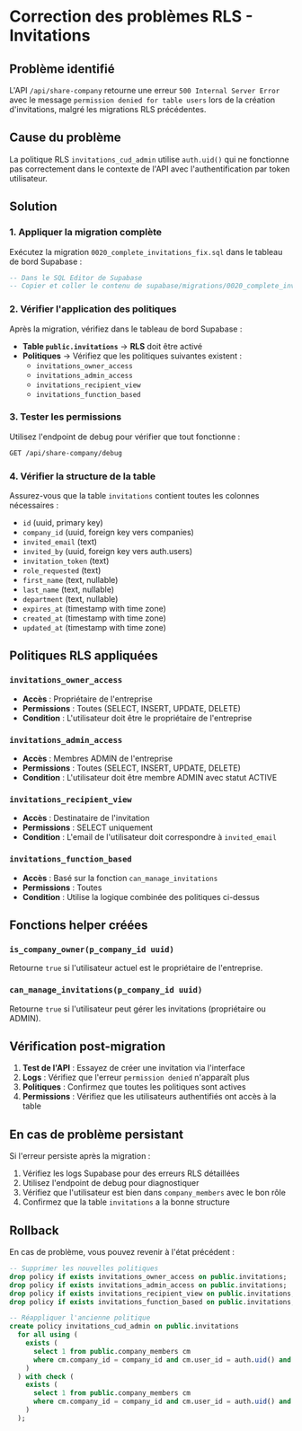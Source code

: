 # Correction des problèmes RLS - Invitations

## Problème identifié

L'API `/api/share-company` retourne une erreur `500 Internal Server Error` avec le message `permission denied for table users` lors de la création d'invitations, malgré les migrations RLS précédentes.

## Cause du problème

La politique RLS `invitations_cud_admin` utilise `auth.uid()` qui ne fonctionne pas correctement dans le contexte de l'API avec l'authentification par token utilisateur.

## Solution

### 1. Appliquer la migration complète

Exécutez la migration `0020_complete_invitations_fix.sql` dans le tableau de bord Supabase :

```sql
-- Dans le SQL Editor de Supabase
-- Copier et coller le contenu de supabase/migrations/0020_complete_invitations_fix.sql
```

### 2. Vérifier l'application des politiques

Après la migration, vérifiez dans le tableau de bord Supabase :

- **Table `public.invitations`** → **RLS** doit être activé
- **Politiques** → Vérifiez que les politiques suivantes existent :
  - `invitations_owner_access`
  - `invitations_admin_access` 
  - `invitations_recipient_view`
  - `invitations_function_based`

### 3. Tester les permissions

Utilisez l'endpoint de debug pour vérifier que tout fonctionne :

```bash
GET /api/share-company/debug
```

### 4. Vérifier la structure de la table

Assurez-vous que la table `invitations` contient toutes les colonnes nécessaires :

- `id` (uuid, primary key)
- `company_id` (uuid, foreign key vers companies)
- `invited_email` (text)
- `invited_by` (uuid, foreign key vers auth.users)
- `invitation_token` (text)
- `role_requested` (text)
- `first_name` (text, nullable)
- `last_name` (text, nullable)
- `department` (text, nullable)
- `expires_at` (timestamp with time zone)
- `created_at` (timestamp with time zone)
- `updated_at` (timestamp with time zone)

## Politiques RLS appliquées

### `invitations_owner_access`
- **Accès** : Propriétaire de l'entreprise
- **Permissions** : Toutes (SELECT, INSERT, UPDATE, DELETE)
- **Condition** : L'utilisateur doit être le propriétaire de l'entreprise

### `invitations_admin_access`
- **Accès** : Membres ADMIN de l'entreprise
- **Permissions** : Toutes (SELECT, INSERT, UPDATE, DELETE)
- **Condition** : L'utilisateur doit être membre ADMIN avec statut ACTIVE

### `invitations_recipient_view`
- **Accès** : Destinataire de l'invitation
- **Permissions** : SELECT uniquement
- **Condition** : L'email de l'utilisateur doit correspondre à `invited_email`

### `invitations_function_based`
- **Accès** : Basé sur la fonction `can_manage_invitations`
- **Permissions** : Toutes
- **Condition** : Utilise la logique combinée des politiques ci-dessus

## Fonctions helper créées

### `is_company_owner(p_company_id uuid)`
Retourne `true` si l'utilisateur actuel est le propriétaire de l'entreprise.

### `can_manage_invitations(p_company_id uuid)`
Retourne `true` si l'utilisateur peut gérer les invitations (propriétaire ou ADMIN).

## Vérification post-migration

1. **Test de l'API** : Essayez de créer une invitation via l'interface
2. **Logs** : Vérifiez que l'erreur `permission denied` n'apparaît plus
3. **Politiques** : Confirmez que toutes les politiques sont actives
4. **Permissions** : Vérifiez que les utilisateurs authentifiés ont accès à la table

## En cas de problème persistant

Si l'erreur persiste après la migration :

1. Vérifiez les logs Supabase pour des erreurs RLS détaillées
2. Utilisez l'endpoint de debug pour diagnostiquer
3. Vérifiez que l'utilisateur est bien dans `company_members` avec le bon rôle
4. Confirmez que la table `invitations` a la bonne structure

## Rollback

En cas de problème, vous pouvez revenir à l'état précédent :

```sql
-- Supprimer les nouvelles politiques
drop policy if exists invitations_owner_access on public.invitations;
drop policy if exists invitations_admin_access on public.invitations;
drop policy if exists invitations_recipient_view on public.invitations;
drop policy if exists invitations_function_based on public.invitations;

-- Réappliquer l'ancienne politique
create policy invitations_cud_admin on public.invitations
  for all using (
    exists (
      select 1 from public.company_members cm
      where cm.company_id = company_id and cm.user_id = auth.uid() and cm.role in ('OWNER','ADMIN')
    )
  ) with check (
    exists (
      select 1 from public.company_members cm
      where cm.company_id = company_id and cm.user_id = auth.uid() and cm.role in ('OWNER','ADMIN')
    )
  );
```
